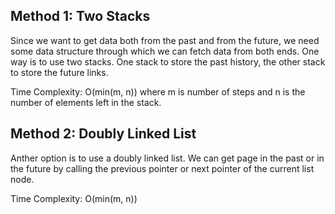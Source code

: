 ## Method 1: Two Stacks

Since we want to get data both from the past and from the future, we need some data structure through which we can fetch data from both ends. One way is to use two 
stacks. One stack to store the past history, the other stack to store the future links.

Time Complexity: O(min(m, n)) where m is number of steps and n is the number of elements left in the stack.

## Method 2: Doubly Linked List

Anther option is to use a doubly linked list. We can get page in the past or in the future by calling the previous pointer or next pointer of the current list node.

Time Complexity: O(min(m, n))
